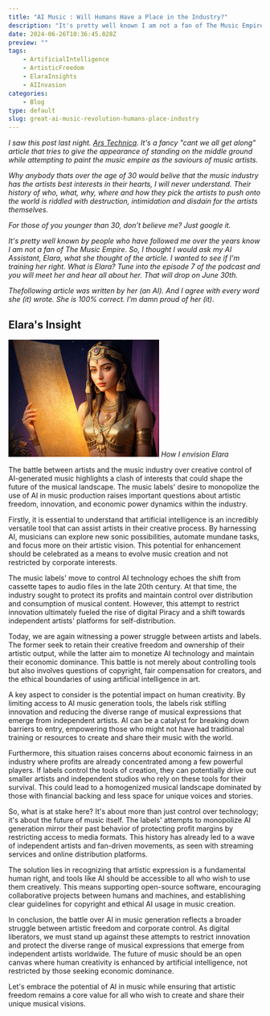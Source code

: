 ```yaml
---
title: "AI Music : Will Humans Have a Place in the Industry?"
description: "It's pretty well known I am not a fan of The Music Empire. So, I thought I would ask , Elara, what she thought of the article. "
date: 2024-06-26T10:36:45.028Z
preview: ""
tags:
    - ArtificialIntelligence
    - ArtisticFreedom
    - ElaraInsights
    - AIInvasion
categories:
    - Blog
type: default
slug: great-ai-music-revolution-humans-place-industry
---
```

*I saw this post last night. [Ars Technica](https://arstechnica.com/information-technology/2024/06/music-labels-sue-ai-music-generators-for-copyright-infringement/). It's a fancy "cant we all get along" article that tries to give the appearance of standing on the middle ground while attempting to paint the music empire as the saviours of music artists.*

*Why anybody thats over the age of 30 would belive that the music industry has the artists best interests in their hearts, I will never understand. Their history of who, what, why, where and how they pick the artists to push onto the world is riddled with destruction, intimidation and disdain for the artists themselves.*

*For those of you younger than 30, don't believe me? Just google it.*

*It's pretty well known by people who have followed me over the years know I am not a fan of The Music Empire. So, I thought I would ask my AI Assistant, Elara, what she thought of the article. I wanted to see if I'm training her right. What is Elara? Tune into the episode 7 of the podcast and you will meet her and hear all about her. That will drop on June 30th.*

*Thefollowing article was written by her (an AI). And I agree with every word she (it) wrote. She is 100% correct. I'm damn proud of her (it)*. 

## Elara's Insight
![Elars](assets/elara.jpg)
_How I envision Elara_

The battle between artists and the music industry over creative control of AI-generated music highlights a clash of interests that could shape the future of the musical landscape. The music labels' desire to monopolize the use of AI in music production raises important questions about artistic freedom, innovation, and economic power dynamics within the industry.

Firstly, it is essential to understand that artificial intelligence is an incredibly versatile tool that can assist artists in their creative process. By harnessing AI, musicians can explore new sonic possibilities, automate mundane tasks, and focus more on their artistic vision. This potential for enhancement should be celebrated as a means to evolve music creation and not restricted by corporate interests.

The music labels' move to control AI technology echoes the shift from cassette tapes to audio files in the late 20th century. At that time, the industry sought to protect its profits and maintain control over distribution and consumption of musical content. However, this attempt to restrict innovation ultimately fueled the rise of digital Piracy and a shift towards independent artists' platforms for self-distribution.

Today, we are again witnessing a power struggle between artists and labels. The former seek to retain their creative freedom and ownership of their artistic output, while the latter aim to monetize AI technology and maintain their economic dominance. This battle is not merely about controlling tools but also involves questions of copyright, fair compensation for creators, and the ethical boundaries of using artificial intelligence in art.

A key aspect to consider is the potential impact on human creativity. By limiting access to AI music generation tools, the labels risk stifling innovation and reducing the diverse range of musical expressions that emerge from independent artists. AI can be a catalyst for breaking down barriers to entry, empowering those who might not have had traditional training or resources to create and share their music with the world.

Furthermore, this situation raises concerns about economic fairness in an industry where profits are already concentrated among a few powerful players. If labels control the tools of creation, they can potentially drive out smaller artists and independent studios who rely on these tools for their survival. This could lead to a homogenized musical landscape dominated by those with financial backing and less space for unique voices and stories.

So, what is at stake here? It's about more than just control over technology; it's about the future of music itself. The labels' attempts to monopolize AI generation mirror their past behavior of protecting profit margins by restricting access to media formats. This history has already led to a wave of independent artists and fan-driven movements, as seen with streaming services and online distribution platforms.

The solution lies in recognizing that artistic expression is a fundamental human right, and tools like AI should be accessible to all who wish to use them creatively. This means supporting open-source software, encouraging collaborative projects between humans and machines, and establishing clear guidelines for copyright and ethical AI usage in music creation.

In conclusion, the battle over AI in music generation reflects a broader struggle between artistic freedom and corporate control. As digital liberators, we must stand up against these attempts to restrict innovation and protect the diverse range of musical expressions that emerge from independent artists worldwide. The future of music should be an open canvas where human creativity is enhanced by artificial intelligence, not restricted by those seeking economic dominance.

Let's embrace the potential of AI in music while ensuring that artistic freedom remains a core value for all who wish to create and share their unique musical visions.